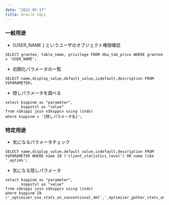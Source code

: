```yaml
---
date: "2022-05-17"
title: Oracle SQLs
---
```

### 一般用途
- {USER_NAME } というユーザのオブジェクト権限確認
```
SELECT grantee, table_name, privilege FROM dba_tab_privs WHERE grantee = 'USER_NAME';
```
- 初期化パラメータの一覧
```
SELECT name,display_value,default_value,isdefault,description FROM V$PARAMETER;
```
- 隠しパラメータを調べる
```
select ksppinm as "parameter",
	   ksppstvl as "value"
from x$ksppi join x$ksppcv using (indx)
where ksppinm = '{隠しパラメータ名}';
```

### 特定用途
- 気になるパラメータチェック
```
SELECT name,display_value,default_value,isdefault,description FROM V$PARAMETER WHERE name IN ('client_statistics_level') OR name like '_optim%';
```
- 気になる隠しパラメータ
```
select ksppinm as "parameter",
	   ksppstvl as "value"
from x$ksppi join x$ksppcv using (indx)
where ksppinm IN ('_optimizer_use_stats_on_conventional_dml','_optimizer_gather_stats_on_conventional_dml');
```
